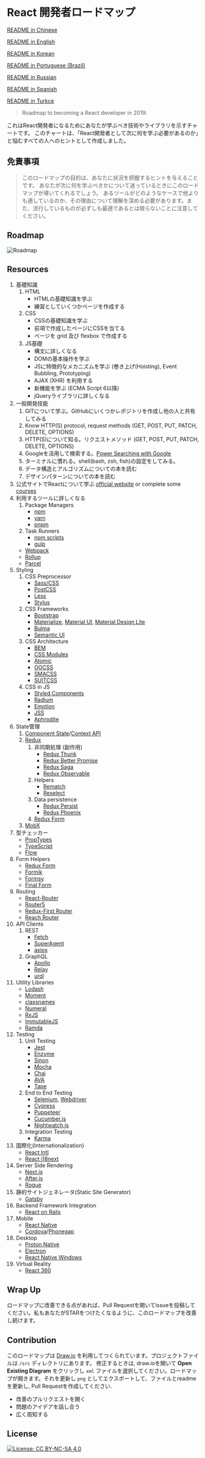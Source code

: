# React 開発者ロードマップ

[README in Chinese](README-CN.md)

[README in English](README.md)

[README in Korean](README-KO.md)

[README in Portuguese (Brazil)](README-PTBR.md)

[README in Russian](README-RU.md)

[README in Spanish](README-ES.md)

[README in Turkce](README-TR.md)

> Roadmap to becoming a React developer in 2019:

これはReact開発者になるためにあなたが学ぶべき技術やライブラリを示すチャートです。 このチャートは、「React開発者として次に何を学ぶ必要があるのか」と悩むすべての人へのヒントとして作成しました。

## 免責事項
> このロードマップの目的は、あなたに状況を把握するヒントを与えることです。 あなたが次に何を学ぶべきかについて迷っているときにこのロードマップが導いてくれるでしょう。 あるツールがどのようなケースで他よりも適しているのか、その理由について理解を深める必要があります。また、流行しているものが必ずしも最適であるとは限らないことに注意してください。

## Roadmap

![Roadmap](./roadmap-ja.png)

## Resources

1. 基礎知識
    1. HTML
        * HTMLの基礎知識を学ぶ
        * 練習としていくつかページを作成する
    2. CSS
        * CSSの基礎知識を学ぶ
        * 前項で作成したページにCSSを当てる
        * ページを grid 及び flexbox で作成する
    3. JS基礎
        * 構文に詳しくなる
        * DOMの基本操作を学ぶ
        * JSに特徴的なメカニズムを学ぶ (巻き上げ(Hoisting), Event Bubbling, Prototyping)
        * AJAX (XHR) を利用する
        * 新機能を学ぶ (ECMA Script 6以降)
        * jQueryライブラリに詳しくなる
2. 一般開発技能
    1. GITについて学ぶ。GitHubにいくつかレポジトリを作成し他の人と共有してみる
    2. Know HTTP(S) protocol, request methods (GET, POST, PUT, PATCH, DELETE, OPTIONS)
    2. HTTP(S)について知る。リクエストメソッド (GET, POST, PUT, PATCH, DELETE, OPTIONS)
    3. Googleを活用して検索する。[Power Searching with Google](http://www.powersearchingwithgoogle.com/)
    4. ターミナルに慣れる。shell(bash, zsh, fish)の設定をしてみる。
    5. データ構造とアルゴリズムについての本を読む
    6. デザインパターンについての本を読む
3. 公式サイトでReactについて学ぶ [official website](https://reactjs.org/tutorial/tutorial.html) or complete some [courses](https://egghead.io/courses/the-beginner-s-guide-to-react)
4. 利用するツールに詳しくなる
    1. Package Managers
        * [npm](https://www.npmjs.com/)
        * [yarn](https://yarnpkg.com/lang/en/)
        * [pnpm](https://pnpm.js.org/)
    2. Task Runners
        * [npm scripts](https://docs.npmjs.com/misc/scripts)
        * [gulp](https://gulpjs.com/)
    * [Webpack](https://webpack.js.org/)
    * [Rollup](https://rollupjs.org/guide/en)
    * [Parcel](https://parceljs.org/)
5. Styling
    1. CSS Preprocessor
        * [Sass/CSS](https://sass-lang.com/)
        * [PostCSS](https://postcss.org/)
        * [Less](http://lesscss.org/)
        * [Stylus](http://stylus-lang.com/)
    2. CSS Frameworks
        * [Bootstrap](https://getbootstrap.com/)
        * [Materialize](https://materializecss.com/), [Material UI](https://material-ui.com/), [Material Design Lite](https://getmdl.io/)
        * [Bulma](https://bulma.io/)
        * [Semantic UI](https://semantic-ui.com/)
    3. CSS Architecture
        * [BEM](http://getbem.com/)
        * [CSS Modules](https://github.com/css-modules/css-modules)
        * [Atomic](https://acss.io/)
        * [OOCSS](https://github.com/stubbornella/oocss/wiki)
        * [SMACSS](https://smacss.com/)
        * [SUITCSS](https://suitcss.github.io/)
    4. CSS in JS
        * [Styled Components](https://www.styled-components.com/)
        * [Radium](https://formidable.com/open-source/radium/)
        * [Emotion](https://emotion.sh/)
        * [JSS](http://cssinjs.org/)
        * [Aphrodite](https://github.com/Khan/aphrodite)
6. State管理
    1. [Component State](https://reactjs.org/docs/faq-state.html)/[Context API](https://reactjs.org/docs/context.html)
    2. [Redux](https://redux.js.org/)
        1. 非同期処理 (副作用)
            * [Redux Thunk](https://github.com/reduxjs/redux-thunk)
            * [Redux Better Promise](https://github.com/Lukasz-pluszczewski/redux-better-promise)
            * [Redux Saga](https://redux-saga.js.org/)
            * [Redux Observable](https://redux-observable.js.org)
        2. Helpers
            * [Rematch](https://rematch.gitbooks.io/rematch/)
            * [Reselect](https://github.com/reduxjs/reselect)
        3. Data persistence
            * [Redux Persist](https://github.com/rt2zz/redux-persist)
            * [Redux Phoenix](https://github.com/adam-golab/redux-phoenix)
        4. [Redux Form](https://redux-form.com)
    3. [MobX](https://mobx.js.org/)
7. 型チェッカー
    * [PropTypes](https://reactjs.org/docs/typechecking-with-proptypes.html)
    * [TypeScript](https://www.typescriptlang.org/)
    * [Flow](https://flow.org/en/)
8. Form Helpers
    * [Redux Form](https://redux-form.com)
    * [Formik](https://github.com/jaredpalmer/formik)
    * [Formsy](https://github.com/formsy/formsy-react)
    * [Final Form](https://github.com/final-form/final-form)
9. Routing
    * [React-Router](https://reacttraining.com/react-router/)
    * [Router5](https://router5.js.org/)
    * [Redux-First Router](https://github.com/faceyspacey/redux-first-router)
    * [Reach Router](https://reach.tech/router/)
10. API Clients
    1. REST
        * [Fetch](https://developer.mozilla.org/en-US/docs/Web/API/Fetch_API)
        * [SuperAgent](https://visionmedia.github.io/superagent/)
        * [axios](https://github.com/axios/axios)
    2. GraphQL
        * [Apollo](https://www.apollographql.com/docs/react/)
        * [Relay](https://facebook.github.io/relay/)
        * [urql](https://github.com/FormidableLabs/urql)
11. Utility Libraries
    * [Lodash](https://lodash.com/)
    * [Moment](https://momentjs.com/)
    * [classnames](https://github.com/JedWatson/classnames)
    * [Numeral](http://numeraljs.com/)
    * [RxJS](http://reactivex.io/)
    * [ImmutableJS](https://facebook.github.io/immutable-js/)
    * [Ramda](https://ramdajs.com/)
12. Testing
    1. Unit Testing
        * [Jest](https://facebook.github.io/jest/)
        * [Enzyme](http://airbnb.io/enzyme/)
        * [Sinon](http://sinonjs.org/)
        * [Mocha](https://mochajs.org/)
        * [Chai](http://www.chaijs.com/)
        * [AVA](https://github.com/avajs/ava)
        * [Tape](https://github.com/substack/tape)
    2. End to End Testing
        * [Selenium](https://www.seleniumhq.org/), [Webdriver](http://webdriver.io/)
        * [Cypress](https://cypress.io/)
        * [Puppeteer](https://pptr.dev/)
        * [Cucumber.js](https://github.com/cucumber/cucumber-js)
        * [Nightwatch.js](http://nightwatchjs.org/)
    3. Integration Testing
        * [Karma](https://karma-runner.github.io/)
13. 国際化(Internationalization)
    * [React Intl](https://github.com/yahoo/react-intl)
    * [React i18next](https://react.i18next.com/)
14. Server Side Rendering
    * [Next.js](https://nextjs.org/)
    * [After.js](https://github.com/jaredpalmer/after.js)
    * [Rogue](https://github.com/alidcastano/rogue.js)
15. 静的サイトジェネレータ(Static Site Generator)
    * [Gatsby](https://www.gatsbyjs.org/)
16. Backend Framework Integration
    * [React on Rails](https://shakacode.gitbooks.io/react-on-rails/content/)
17. Mobile
    * [React Native](https://facebook.github.io/react-native/)
    * [Cordova](https://cordova.apache.org/)/[Phonegap](https://phonegap.com/)
18. Desktop
    * [Proton Native](https://proton-native.js.org/)
    * [Electron](https://electronjs.org/)
    * [React Native Windows](https://github.com/Microsoft/react-native-windows)
19. Virtual Reality
    * [React 360](https://facebook.github.io/react-360/)

## Wrap Up

ロードマップに改善できる点があれば、Pull Requestを開いてissueを投稿してください。私もあなたがSTARをつけたくなるように、このロードマップを改善し続けます。

## Contribution

このロードマップは [Draw.io](https://www.draw.io/) を利用してつくられています。プロジェクトファイルは `/src` ディレクトリにあります。 修正するときは, draw.ioを開いて **Open Existing Diagram** をクリックし `xml` ファイルを選択してください。ロードマップが開きます。それを更新し `png` としてエクスポートして、ファイルとreadmeを更新し, Pull Requestを作成してください.


- 改善のプルリクエストを開く
- 問題のアイデアを話し合う
- 広く周知する

## License

[![License: CC BY-NC-SA 4.0](https://img.shields.io/badge/License-CC%20BY--NC--SA%204.0-lightgrey.svg)](https://creativecommons.org/licenses/by-nc-sa/4.0/)
